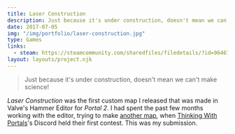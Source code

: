 ```yaml
---
title: Laser Construction
description: Just because it's under construction, doesn't mean we can't make science!
date: 2017-07-05
img: "/img/portfolio/laser-construction.jpg"
type: Games
links:
  - steam: https://steamcommunity.com/sharedfiles/filedetails/?id=964675754
layout: layouts/project.njk
---
```


> Just because it's under construction, doesn't mean we can't make science!

_Laser Construction_ was the first custom map I released that was made in Valve's Hammer Editor for _Portal 2_. I had spent the past few months working with the editor, trying to make [another map](/portfolio/detour/), when [Thinking With Portals](https://www.thinking.withportals.com/)'s Discord held their first contest. This was my submission.
